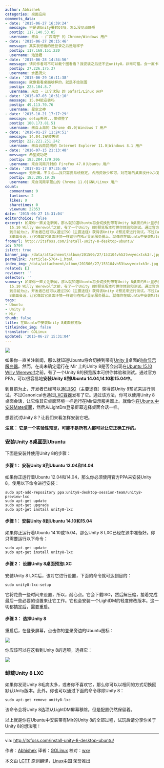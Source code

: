 ```yaml
---
author: Abhishek
categories: 桌面应用
comments_data:
- date: '2015-06-27 16:39:24'
  message: 不是说Unity要转Qt吗，怎么没见动静啊
  postip: 117.140.53.85
  username: 来自 - 广西南宁 的 Chrome/Windows 用户
- date: '2015-06-27 20:15:46'
  message: 其实我想看的是登录之后是啥样子
  postip: 117.168.151.220
  username: 浩浩君
- date: '2015-06-28 14:34:56'
  message: 请问作者可不可以截个图看看？我安装之后进不去unity8，非常可惜。会一直卡在登录窗口。
  postip: 27.226.175.37
  username: 水墨流火
- date: '2015-06-29 16:11:38'
  message: 就像看看桌面啥样的，就是不给张图
  postip: 223.104.8.7
  username: 来自 - 辽宁沈阳 的 Safari/Linux 用户
- date: '2015-07-03 18:31:10'
  message: 15.04能安装吗
  postip: 49.113.70.76
  username: 星空之神
- date: '2015-10-21 17:17:29'
  message: setup失败...懒得整了
  postip: 180.173.81.51
  username: 来自上海的 Chrome 45.0|Windows 7 用户
- date: '2016-01-27 11:24:51'
  message: 14.04.1安装失败
  postip: 222.221.251.242
  username: 来自云南昆明的 Internet Explorer 11.0|Windows 8.1 用户
- date: '2016-07-15 21:13:48'
  message: 希望成功吧
  postip: 183.204.179.206
  username: 来自河南开封的 Firefox 47.0|Ubuntu 用户
- date: '2017-01-17 07:35:46'
  message: 无所谓，不关心……我只需要系统稳定，占用资源少即可，对花哨的桌面没什么兴趣
  postip: 183.205.19.38
  username: 来自河南平顶山的 Chrome 11.0|GNU/Linux 用户
count:
  commentnum: 9
  favtimes: 2
  likes: 0
  sharetimes: 0
  viewnum: 22353
date: '2015-06-27 15:31:04'
editorchoice: false
excerpt: 如果你一直关注新闻，那么就知道Ubuntu将会切换到带有Unity 8桌面的Mir显示服务器。然而，在尚未确定运行在 Mir 上的Unity 8是否会出现在Ubuntu
  15.10 Willy Werewolf之前，有了一个Unity 8的预览版本可供你体验和测试。通过官方PPA，可以很容易地安装Unity 8到Ubuntu 14.04,14.10和15.04中。
  到目前为止，开发者已经可以通过ISO（主要途径）获得该Unity 8预览来进行测试。不过Canonical也通过LXC容器发布了它。通过该方法，你可以使用Unity
  8桌面会话，让它像其它桌面环境一样运行在Mir显示服务器上。就像你在Ubuntu中安装Mate桌面，然后
fromurl: http://itsfoss.com/install-unity-8-desktop-ubuntu/
id: 5704
islctt: true
banner_img: /data/attachment/album/201506/27/153104vh53twwyecxtxk3r.jpg
permalink: /article-5704-1.html
index_img: /data/attachment/album/201506/27/153104vh53twwyecxtxk3r.jpg.thumb.jpg
related: []
reviewer: ''
selector: ''
summary: 如果你一直关注新闻，那么就知道Ubuntu将会切换到带有Unity 8桌面的Mir显示服务器。然而，在尚未确定运行在 Mir 上的Unity 8是否会出现在Ubuntu
  15.10 Willy Werewolf之前，有了一个Unity 8的预览版本可供你体验和测试。通过官方PPA，可以很容易地安装Unity 8到Ubuntu 14.04,14.10和15.04中。
  到目前为止，开发者已经可以通过ISO（主要途径）获得该Unity 8预览来进行测试。不过Canonical也通过LXC容器发布了它。通过该方法，你可以使用Unity
  8桌面会话，让它像其它桌面环境一样运行在Mir显示服务器上。就像你在Ubuntu中安装Mate桌面，然后
tags:
- Ubuntu
- Unity 8
- Mir
thumb: false
title: 在Ubuntu中安装Unity 8桌面预览版
titleindex_img: false
translator: GOLinux
updated: '2015-06-27 15:31:04'
---
```


![](/data/attachment/album/201506/27/153104vh53twwyecxtxk3r.jpg)


如果你一直关注新闻，那么就知道Ubuntu将会切换到带有[Unity 8](https://wiki.ubuntu.com/Unity8Desktop)桌面的[Mir显示服务器](http://en.wikipedia.org/wiki/Mir_%28software%29)。然而，在尚未确定运行在 Mir 上的Unity 8是否会出现在[Ubuntu 15.10 Willy Werewolf](http://itsfoss.com/ubuntu-15-10-codename/)之前，有了一个Unity 8的预览版本可供你体验和测试。通过官方PPA，可以很容易地**安装Unity 8到Ubuntu 14.04,14.10和15.04中**。


到目前为止，开发者已经可以通过[ISO](https://wiki.ubuntu.com/Unity8DesktopIso)（主要途径）获得该Unity 8预览来进行测试。不过Canonical也通过[LXC容器](https://wiki.ubuntu.com/Unity8inLXC)发布了它。通过该方法，你可以使用Unity 8桌面会话，让它像其它桌面环境一样运行在Mir显示服务器上。就像你[在Ubuntu中安装Mate桌面](http://itsfoss.com/install-mate-desktop-ubuntu-14-04/)，然后从LightDm登录屏幕选择桌面会话一样。


想要试试Unity 8？让我们来看怎样安装它吧。


**注意： 它是一个实验性预览，可能不是所有人都可以让它正确工作的。**


### 安装Unity 8桌面到Ubuntu


下面是安装并使用Unity 8的步骤：


#### 步骤 1： 安装Unity 8到Ubuntu 12.04和14.04


如果你正运行着Ubuntu 12.04和14.04，那么你必须使用官方PPA来安装Unity 8。使用以下命令进行安装：



```
sudo apt-add-repository ppa:unity8-desktop-session-team/unity8-preview-lxc
sudo apt-get update
sudo apt-get upgrade
sudo apt-get install unity8-lxc

```

#### 步骤 1： 安装Unity 8到Ubuntu 14.10和15.04


如果你正运行着Ubuntu 14.10或15.04，那么Unity 8 LXC已经在源中准备好。你只需要运行以下命令：



```
sudo apt-get update
sudo apt-get install unity8-lxc

```

#### 步骤 2： 设置Unity 8桌面预览LXC


安装Unity 8 LXC后，该对它进行设置，下面的命令就可达到目的：



```
sudo unity8-lxc-setup

```

它将花费一些时间来设置，所以，耐心点。它会下载ISO，然后解压缩，接着完成最后一些必要的设置来让它工作。它也会安装一个LightDM的轻度修改版本。这一切都搞定后，需要重启。


#### 步骤 3： 选择Unity 8


重启后，在登录屏幕，点击你的登录旁边的Ubuntu图标：


![](/data/attachment/album/201506/27/153105s5w336uvf5tv5rec.jpg)


你应该可以在这看到Unity 8的选项，选择它：


![](/data/attachment/album/201506/27/153105ihtcyi87dciptig3.jpg)


### 卸载Unity 8 LXC


如果你发现Unity 8毛病太多，或者你不喜欢它，那么你可以以相同的方式切换回默认Unity版本。此外，你也可以通过下面的命令移除Unity 8：



```
sudo apt-get remove unity8-lxc

```

该命令会将Unity 8选项从LightDM屏幕移除，但是配置仍然保留着。


以上就是你在Ubuntu中安装带有Mir的Unity 8的全部过程，试玩后请分享你关于Unity 8的想法哦！




---


via: <http://itsfoss.com/install-unity-8-desktop-ubuntu/>


作者：[Abhishek](http://itsfoss.com/author/abhishek/) 译者：[GOLinux](https://github.com/GOLinux) 校对：[wxy](https://github.com/wxy)


本文由 [LCTT](https://github.com/LCTT/TranslateProject) 原创翻译，[Linux中国](https://linux.cn/) 荣誉推出